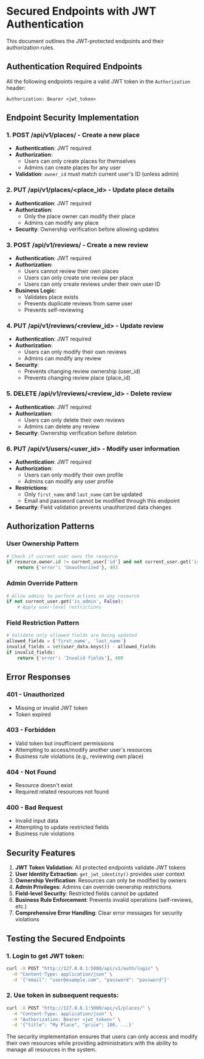 # Secured Endpoints with JWT Authentication

This document outlines the JWT-protected endpoints and their authorization rules.

## Authentication Required Endpoints

All the following endpoints require a valid JWT token in the `Authorization` header:
```
Authorization: Bearer <jwt_token>
```

## Endpoint Security Implementation

### 1. **POST /api/v1/places/** - Create a new place
- **Authentication**: JWT required
- **Authorization**: 
  - Users can only create places for themselves
  - Admins can create places for any user
- **Validation**: `owner_id` must match current user's ID (unless admin)

### 2. **PUT /api/v1/places/<place_id>** - Update place details
- **Authentication**: JWT required
- **Authorization**: 
  - Only the place owner can modify their place
  - Admins can modify any place
- **Security**: Ownership verification before allowing updates

### 3. **POST /api/v1/reviews/** - Create a new review
- **Authentication**: JWT required
- **Authorization**: 
  - Users cannot review their own places
  - Users can only create one review per place
  - Users can only create reviews under their own user ID
- **Business Logic**:
  - Validates place exists
  - Prevents duplicate reviews from same user
  - Prevents self-reviewing

### 4. **PUT /api/v1/reviews/<review_id>** - Update review
- **Authentication**: JWT required
- **Authorization**: 
  - Users can only modify their own reviews
  - Admins can modify any review
- **Security**: 
  - Prevents changing review ownership (user_id)
  - Prevents changing review place (place_id)

### 5. **DELETE /api/v1/reviews/<review_id>** - Delete review
- **Authentication**: JWT required
- **Authorization**: 
  - Users can only delete their own reviews
  - Admins can delete any review
- **Security**: Ownership verification before deletion

### 6. **PUT /api/v1/users/<user_id>** - Modify user information
- **Authentication**: JWT required
- **Authorization**: 
  - Users can only modify their own profile
  - Admins can modify any user profile
- **Restrictions**: 
  - Only `first_name` and `last_name` can be updated
  - Email and password cannot be modified through this endpoint
- **Security**: Field validation prevents unauthorized data changes

## Authorization Patterns

### User Ownership Pattern
```python
# Check if current user owns the resource
if resource.owner.id != current_user['id'] and not current_user.get('is_admin', False):
    return {'error': 'Unauthorized'}, 403
```

### Admin Override Pattern
```python
# Allow admins to perform actions on any resource
if not current_user.get('is_admin', False):
    # Apply user-level restrictions
```

### Field Restriction Pattern
```python
# Validate only allowed fields are being updated
allowed_fields = {'first_name', 'last_name'}
invalid_fields = set(user_data.keys()) - allowed_fields
if invalid_fields:
    return {'error': 'Invalid fields'}, 400
```

## Error Responses

### 401 - Unauthorized
- Missing or invalid JWT token
- Token expired

### 403 - Forbidden
- Valid token but insufficient permissions
- Attempting to access/modify another user's resources
- Business rule violations (e.g., reviewing own place)

### 404 - Not Found
- Resource doesn't exist
- Required related resources not found

### 400 - Bad Request
- Invalid input data
- Attempting to update restricted fields
- Business rule violations

## Security Features

1. **JWT Token Validation**: All protected endpoints validate JWT tokens
2. **User Identity Extraction**: `get_jwt_identity()` provides user context
3. **Ownership Verification**: Resources can only be modified by owners
4. **Admin Privileges**: Admins can override ownership restrictions
5. **Field-level Security**: Restricted fields cannot be updated
6. **Business Rule Enforcement**: Prevents invalid operations (self-reviews, etc.)
7. **Comprehensive Error Handling**: Clear error messages for security violations

## Testing the Secured Endpoints

### 1. Login to get JWT token:
```bash
curl -X POST "http://127.0.0.1:5000/api/v1/auth/login" \
  -H "Content-Type: application/json" \
  -d '{"email": "user@example.com", "password": "password"}'
```

### 2. Use token in subsequent requests:
```bash
curl -X POST "http://127.0.0.1:5000/api/v1/places/" \
  -H "Content-Type: application/json" \
  -H "Authorization: Bearer <jwt_token>" \
  -d '{"title": "My Place", "price": 100, ...}'
```

The security implementation ensures that users can only access and modify their own resources while providing administrators with the ability to manage all resources in the system.
